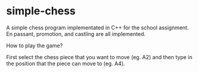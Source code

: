 # simple-chess
A simple chess program implementated in C++ for the school assignment. 
En passant, promotion, and castling are all implemented.


How to play the game?

First select the chess piece that you want to move (eg. A2)
and then type in the position that the piece can move to (eg. A4).
